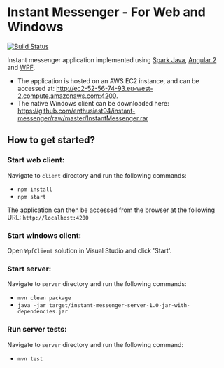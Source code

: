 # Instant Messenger - For Web and Windows
[![Build Status](https://travis-ci.org/enthusiast94/instant-messenger.svg?branch=master)](https://travis-ci.org/enthusiast94/instant-messenger)

Instant messenger application implemented using [Spark Java](http://sparkjava.com/), [Angular 2](https://angular.io/) and [WPF](https://docs.microsoft.com/en-us/dotnet/framework/wpf/). 
- The application is hosted on an AWS EC2 instance, and can be accessed at: http://ec2-52-56-74-93.eu-west-2.compute.amazonaws.com:4200.
- The native Windows client can be downloaded here: https://github.com/enthusiast94/instant-messenger/raw/master/InstantMessenger.rar

## How to get started?
### Start web client: 
Navigate to `client` directory and run the following commands:
- `npm install`
- `npm start`

The application can then be accessed from the browser at the following URL: 
`http://localhost:4200` 

### Start windows client:
Open `WpfClient` solution in Visual Studio and click 'Start'.

### Start server:
Navigate to `server` directory and run the following commands: 
- `mvn clean package`
- `java -jar target/instant-messenger-server-1.0-jar-with-dependencies.jar`

### Run server tests:
Navigate to `server` directory and run the following command:
- `mvn test`
